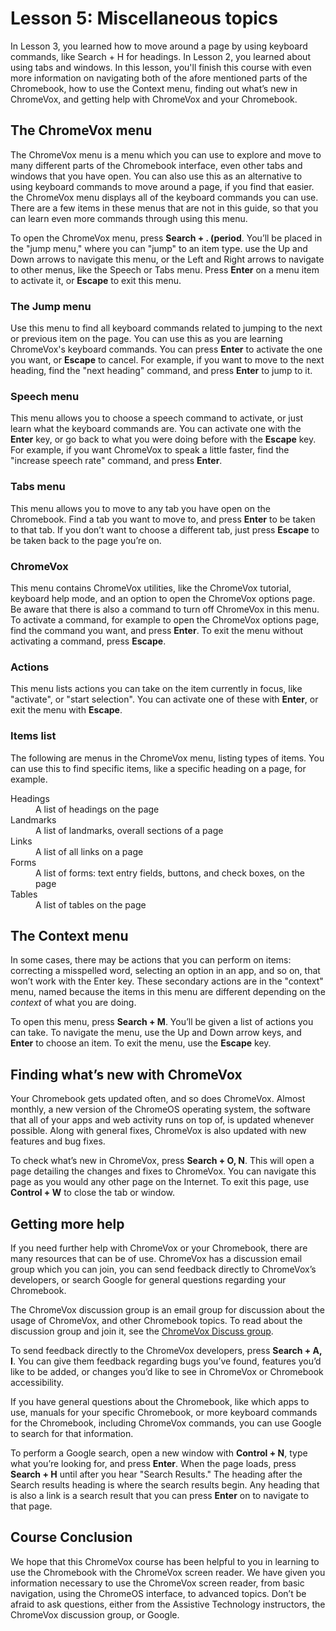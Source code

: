 # Lesson 5: Miscellaneous topics

In Lesson 3, you learned how to move around a page by using keyboard commands, like Search + H for headings. In Lesson 2, you learned about using tabs and windows. In this lesson, you'll finish this course with even more information on navigating both of the afore mentioned parts of the Chromebook, how to use the Context menu, finding out what’s new in ChromeVox, and getting help with ChromeVox and your Chromebook.

## The ChromeVox menu

The ChromeVox menu is a menu which you can use to explore and move to many different parts of the Chromebook interface, even other tabs and windows that you have open. You can also use this as an alternative to using keyboard commands to move around a page, if you find that easier. the ChromeVox menu displays all of the keyboard commands you can use. There are a few items in these menus that are not in this guide, so that you can learn even more commands through using this menu.

To open the ChromeVox menu, press **Search + . (period**. You’ll be placed in the "jump menu," where you can "jump" to an item type. use the Up and Down arrows to navigate this menu, or the Left and Right arrows to navigate to other menus, like the Speech or Tabs menu. Press **Enter** on a menu item to activate it, or **Escape** to exit this menu.

### The Jump menu

Use this menu to find all keyboard commands related to jumping to the next or previous item on the page. You can use this as you are learning ChromeVox's keyboard commands. You can press **Enter** to activate the one you want, or **Escape** to cancel. For example, if you want to move to the next heading, find the "next heading" command, and press **Enter** to jump to it.

### Speech menu

This menu allows you to choose a speech command to activate, or just learn what the keyboard commands are. You can activate one with the **Enter** key, or go back to what you were doing before with the **Escape** key. For example, if you want ChromeVox to speak a little faster, find the "increase speech rate" command, and press **Enter**.

### Tabs menu

This menu allows you to move to any tab you have open on the Chromebook. Find a tab you want to move to, and press **Enter** to be taken to that tab. If you don’t want to choose a different tab, just press **Escape** to be taken back to the page you’re on.

### ChromeVox

This menu contains ChromeVox utilities, like the ChromeVox tutorial, keyboard help mode, and an option to open the ChromeVox options page. Be aware that there is also a command to turn off ChromeVox in this menu. To activate a command, for example to open the ChromeVox options page, find the command you want, and press **Enter**. To exit the menu without activating a command, press **Escape**.

### Actions

This menu lists actions you can take on the item currently in focus, like "activate", or "start selection". You can activate one of these with **Enter**, or exit the menu with **Escape**.

### Items list

The following are menus in the ChromeVox menu, listing types of items. You can use this to find specific items, like a specific heading on a page, for example.

<dl>
<dt>Headings</dt>
<dd>A list of headings on the page</dd>
<dt>Landmarks</dt>
<dd>A list of landmarks, overall sections of a page</dd>
<dt>Links</dt>
<dd>A list of all links on a page</dd>
<dt>Forms</dt>
<dd>A list of forms: text entry fields, buttons, and check boxes, on
the page</dd>
<dt>Tables</dt>
<dd>A list of tables on the page</dd>
</dl>

## The Context menu

In some cases, there may be actions that you can perform on items: correcting a misspelled word, selecting an option in an app, and so on, that won’t work with the Enter key. These secondary actions are in the "context" menu, named because the items in this menu are different depending on the *context* of what you are doing.

To open this menu, press **Search + M**. You’ll be given a list of actions you can take. To navigate the menu, use the Up and Down arrow keys, and **Enter** to choose an item. To exit the menu, use the **Escape** key.

## Finding what’s new with ChromeVox

Your Chromebook gets updated often, and so does ChromeVox. Almost monthly, a new version of the ChromeOS operating system, the software that all of your apps and web activity runs on top of, is updated whenever possible. Along with general fixes, ChromeVox is also updated with new features and bug fixes.

To check what’s new in ChromeVox, press **Search + O, N**. This will open a page detailing the changes and fixes to ChromeVox. You can navigate this page as you would any other page on the Internet. To exit this page, use **Control + W** to close the tab or window.

## Getting more help

If you need further help with ChromeVox or your Chromebook, there are many resources that can be of use. ChromeVox has a discussion email group which you can join, you can send feedback directly to ChromeVox’s developers, or search Google for general questions regarding your Chromebook.

The ChromeVox discussion group is an email group for discussion about the usage of ChromeVox, and other Chromebook topics. To read about the discussion group and join it, see the [ChromeVox Discuss group](https://groups.google.com/forum/#!forum/chromevox-discuss).

To send feedback directly to the ChromeVox developers, press **Search + A, I**. You can give them feedback regarding bugs you’ve found, features you’d like to be added, or changes you’d like to see in ChromeVox or Chromebook accessibility.

If you have general questions about the Chromebook, like which apps to use, manuals for your specific Chromebook, or more keyboard commands for the Chromebook, including ChromeVox commands, you can use Google to search for that information.

To perform a Google search, open a new window with **Control + N**, type what you’re looking for, and press **Enter**. When the page loads, press **Search + H** until after you hear "Search Results." The heading after the Search results heading is where the search results begin. Any heading that is also a link is a search result that you can press **Enter** on to navigate to that page.

## Course Conclusion

We hope that this ChromeVox course has been helpful to you in learning to use the Chromebook with the ChromeVox screen reader. We have given you information necessary to use the ChromeVox screen reader, from basic navigation, using the ChromeOS interface, to advanced topics. Don’t be afraid to ask questions, either from the Assistive Technology instructors, the ChromeVox discussion group, or Google.
